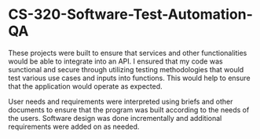 # CS-320-Software-Test-Automation-QA

These projects were built to ensure that services and other functionalities would be able to integrate into an API. I ensured that my code was sunctional and secure through utilizing testing methodologies that would test various use cases and inputs into functions. This would help to ensure that the application would operate as expected.

User needs and requirements were interpreted using briefs and other documents to ensure that the program was built according to the needs of the users. Software design was done incrementally and additional requirements were added on as needed.
